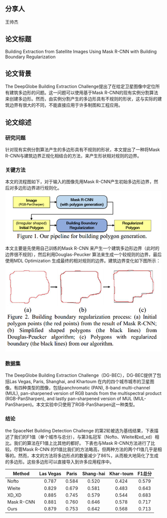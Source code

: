 ﻿## 分享人

王帅杰 
  
## 论文标题
Building Extraction from Satellite Images Using Mask R-CNN with Building Boundary Regularization
    
## 论文背景
The DeepGlobe Building Extraction Challenge提出了在给定卫星图像中定位所有建筑多边形的问题。这一问题可以使用基于Mask R-CNN的现有实例分割算法来创建多边形。然而，由实例分割产生的多边形具有不规则的形状，这与实际的建筑边界有很大的不同，不能直接应用于许多制图和工程应用。

## 论文综述
   
### 研究问题
针对现有实例分割算法产生的多边形具有不规则的形状，本文提出了一种将Mask R-CNN与建筑边界正规化相结合的方法，来产生形状相对规则的边界。
    
### 关键方法
本文的流程图如下，对于输入的图像先用Mask R-CNN产生初始多边形边界，然后对多边形边界进行规则化。
![avatar](./picture/1.png)
本文主要是先使用自己训练的Mask R-CNN 来产生一个建筑多边形边界（此时的边界很不规则），然后利用Douglas-Peucker 算法来生成一个较规则的边界，最后使用MDL Optimization 生成最终的相对规则的边界。建筑边界变化如下图所示：
![avatar](./picture/2.png)
### 数据集
The DeepGlobe Building Extraction Challenge（DG-BEC），DG-BEC提供了包括Las Vegas, Paris, Shanghai, and Khartoum 在内的四个城市城市的卫星图像。有四种类型的图像，包括panchromatic (PAN), 8-band multi-channel (MUL), pan-sharpened version of RGB bands from the multispectral product (RGB-PanSharpen), and lastly pan-sharpened version of MUL (MUL-PanSharpen)。本文实验中只使用了RGB-PanSharpen这一种类型。

### 结论
the SpaceNet Building Detection Challenge 的第2轮被选为基线结果，下表描述了我们的F1值（单个城市与总分），与第3名冠军（Nofto、Wleite和xd_xd）相比。我们的算法在F1值上比其他的都好。
下表也与Mask R-CNN方法进行了比较。尽管Mask R-CNN 的f1值比我们的方法略高，但两种方法的两个f1值几乎是相等的。然而，本文的方法将多边形点的数量减少了86%，从而极大地简化了生成的多边形。这些多边形可以直接导入到许多应用程序中。


| Method    | Las Vegas|Paris    |Shang-hai |Khar-toum|  F1总分 |
| --------  | :-----:  | :----:  | :-----:  | :----:  | :----:  |
| Nofto     |  0.787   | 0.584   | 0.520    |0.424    | 0.579   |
| Wleite    |   0.829  | 0.679   | 0.581    |0.483    |  0.643   |
| XD_XD     | 0.885    | 0.745   | 0.579    |0.544    |  0.683  |
| Mask R-CNN|  0.881   | 0.760   | 0.646    |0.578    |  0.717 |
| Ours      |   0.879  | 0.753   | 0.642    |0.568    |  0.713  |